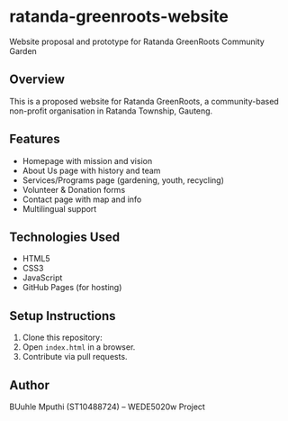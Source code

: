 # ratanda-greenroots-website
Website proposal and prototype for Ratanda GreenRoots Community Garden

## Overview
This is a proposed website for Ratanda GreenRoots, a community-based non-profit organisation in Ratanda Township, Gauteng.

## Features
- Homepage with mission and vision
- About Us page with history and team
- Services/Programs page (gardening, youth, recycling)
- Volunteer & Donation forms
- Contact page with map and info
- Multilingual support

## Technologies Used
- HTML5
- CSS3
- JavaScript
- GitHub Pages (for hosting)

## Setup Instructions
1. Clone this repository:
2. Open `index.html` in a browser.
3. Contribute via pull requests.

## Author
BUuhle Mputhi (ST10488724) – WEDE5020w Project

